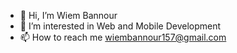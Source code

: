 - 👋 Hi, I’m Wiem Bannour
- 👀 I’m interested in Web and Mobile Development
- 📫 How to reach me wiembannour157@gmail.com
